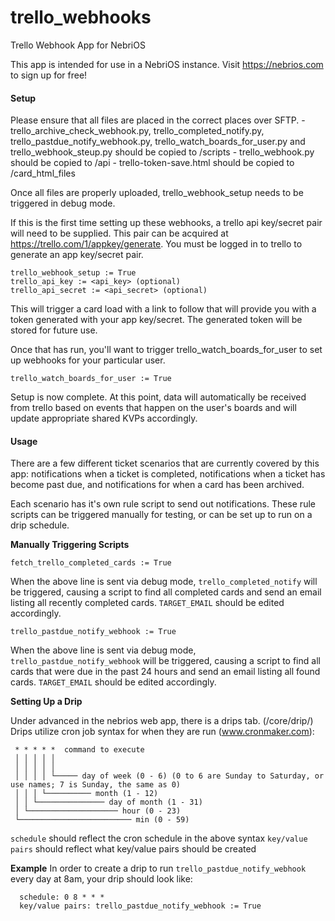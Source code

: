# trello_webhooks
Trello Webhook App for NebriOS

This app is intended for use in a NebriOS instance. Visit https://nebrios.com to sign up for free!

<h4>Setup</h4>
Please ensure that all files are placed in the correct places over SFTP.
  - trello_archive_check_webhook.py, trello_completed_notify.py, trello_pastdue_notify_webhook.py, trello_watch_boards_for_user.py and trello_webhook_steup.py should be copied to /scripts
  - trello_webhook.py should be copied to /api
  - trello-token-save.html should be copied to /card_html_files

Once all files are properly uploaded, trello_webhook_setup needs to be triggered in debug mode.

If this is the first time setting up these webhooks, a trello api key/secret pair will need to be supplied. This pair can be acquired at https://trello.com/1/appkey/generate. You must be logged in to trello to generate an app key/secret pair.
  ```
  trello_webhook_setup := True
  trello_api_key := <api_key> (optional)
  trello_api_secret := <api_secret> (optional)
  ```
This will trigger a card load with a link to follow that will provide you with a token generated with your app key/secret. The generated token will be stored for future use.

Once that has run, you'll want to trigger trello_watch_boards_for_user to set up webhooks for your particular user.
  ```
  trello_watch_boards_for_user := True
  ```
Setup is now complete. At this point, data will automatically be received from trello based on events that happen on the user's boards and will update appropriate shared KVPs accordingly.

<h4>Usage</h4>
There are a few different ticket scenarios that are currently covered by this app: notifications when a ticket is completed, notifications when a ticket has become past due, and notifications for when a card has been archived.

Each scenario has it's own rule script to send out notifications. These rule scripts can be triggered manually for testing, or can be set up to run on a drip schedule.

<strong>Manually Triggering Scripts</strong>
  ```
  fetch_trello_completed_cards := True
  ```
  When the above line is sent via debug mode, `trello_completed_notify` will be triggered, causing a script to find all completed cards and send an email listing all recently completed cards. `TARGET_EMAIL` should be edited accordingly.
  
  ```
  trello_pastdue_notify_webhook := True
  ```
  When the above line is sent via debug mode, `trello_pastdue_notify_webhook` will be triggered, causing a script to find all cards that were due in the past 24 hours and send an email listing all found cards. `TARGET_EMAIL` should be edited accordingly.

<strong>Setting Up a Drip</strong>

Under advanced in the nebrios web app, there is a drips tab. (/core/drip/)
Drips utilize cron job syntax for when they are run (www.cronmaker.com):
  ```
   * * * * *  command to execute
   │ │ │ │ │
   │ │ │ │ │
   │ │ │ │ └───── day of week (0 - 6) (0 to 6 are Sunday to Saturday, or use names; 7 is Sunday, the same as 0)
   │ │ │ └────────── month (1 - 12)
   │ │ └─────────────── day of month (1 - 31)
   │ └──────────────────── hour (0 - 23)
   └───────────────────────── min (0 - 59)
  ```
  
  `schedule` should reflect the cron schedule in the above syntax
  `key/value pairs` should reflect what key/value pairs should be created
  
  <strong>Example</strong> In order to create a drip to run `trello_pastdue_notify_webhook` every day at 8am, your drip should look like:
      
      schedule: 0 8 * * *
      key/value pairs: trello_pastdue_notify_webhook := True
      
